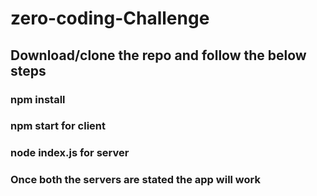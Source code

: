 # zero-coding-Challenge

## Download/clone the repo and follow the below steps

### npm install

### npm start for client

### node index.js for server

### Once both the servers are stated the app will work


